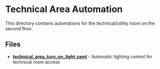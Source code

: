 # Technical Area Automation

This directory contains automations for the technical/utility room on the second floor.

## Files

- **[technical_area_turn_on_light.yaml](./technical_area_turn_on_light.yaml)** - Automatic lighting control for technical room access